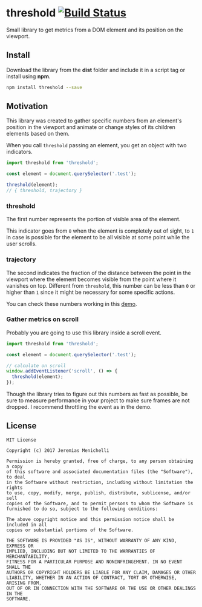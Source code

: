 # threshold [![Build Status](https://travis-ci.org/jeremenichelli/threshold.svg?branch=master)](https://travis-ci.org/jeremenichelli/threshold)

Small library to get metrics from a DOM element and its position on the viewport.


## Install

Download the library from the **dist** folder and include it in a script tag or install using **npm**.

```sh
npm install threshold --save
```


## Motivation

This library was created to gather specific numbers from an element's position in the viewport and animate or change styles of its children elements based on them.

When you call `threshold` passing an element, you get an object with two indicators.

```js
import threshold from 'threshold';

const element = document.querySelector('.test');

threshold(element);
// { threshold, trajectory }
```


### threshold

The first number represents the portion of visible area of the element.

This indicator goes from `0` when the element is completely out of sight, to `1` in case is possible for the element to be all visible at some point while the user scrolls.


### trajectory

The second indicates the fraction of the distance between the point in the viewport where the element becomes visible from the point where it vanishes on top. Different from `threshold`, this number can be less than `0` or higher than `1` since it might be necessary for some specific actions.

You can check these numbers working in this [demo](https://jeremenichelli.github.io/threshold/demo/).


### Gather metrics on scroll

Probably you are going to use this library inside a scroll event.

```js
import threshold from 'threshold';

const element = document.querySelector('.test');

// calculate on scroll
window.addEventListener('scroll', () => {
  threshold(element);
});
```

Though the library tries to figure out this numbers as fast as possible, be sure to measure performance in your project to make sure frames are not dropped. I recommend throttling the event as in the demo.


## License

```
MIT License

Copyright (c) 2017 Jeremias Menichelli

Permission is hereby granted, free of charge, to any person obtaining a copy
of this software and associated documentation files (the "Software"), to deal
in the Software without restriction, including without limitation the rights
to use, copy, modify, merge, publish, distribute, sublicense, and/or sell
copies of the Software, and to permit persons to whom the Software is
furnished to do so, subject to the following conditions:

The above copyright notice and this permission notice shall be included in all
copies or substantial portions of the Software.

THE SOFTWARE IS PROVIDED "AS IS", WITHOUT WARRANTY OF ANY KIND, EXPRESS OR
IMPLIED, INCLUDING BUT NOT LIMITED TO THE WARRANTIES OF MERCHANTABILITY,
FITNESS FOR A PARTICULAR PURPOSE AND NONINFRINGEMENT. IN NO EVENT SHALL THE
AUTHORS OR COPYRIGHT HOLDERS BE LIABLE FOR ANY CLAIM, DAMAGES OR OTHER
LIABILITY, WHETHER IN AN ACTION OF CONTRACT, TORT OR OTHERWISE, ARISING FROM,
OUT OF OR IN CONNECTION WITH THE SOFTWARE OR THE USE OR OTHER DEALINGS IN THE
SOFTWARE.
```

